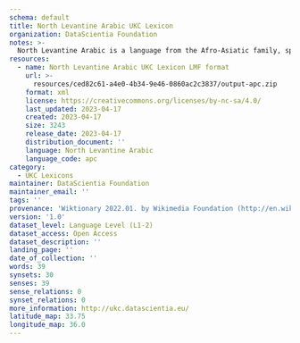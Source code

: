 ```yaml
---
schema: default
title: North Levantine Arabic UKC Lexicon
organization: DataScientia Foundation
notes: >-
  North Levantine Arabic is a language from the Afro-Asiatic family, spoken in Eurasia. The UKC Lexicon of North Levantine Arabic is represented as a lexico-semantic network. It consists of words, word senses, synsets, as well as sense-level and synset-level relationships.
resources:
  - name: North Levantine Arabic UKC Lexicon LMF format
    url: >-
      resources/ced82c61-a4e0-4b34-9e46-0860ac2c3837/output-apc.zip
    format: xml
    license: https://creativecommons.org/licenses/by-nc-sa/4.0/
    last_updated: 2023-04-17
    created: 2023-04-17
    size: 3243
    release_date: 2023-04-17
    distribution_document: ''
    language: North Levantine Arabic
    language_code: apc
category:
  - UKC Lexicons
maintainer: DataScientia Foundation
maintainer_email: ''
tags: ''
provenance: 'Wiktionary 2022.01. by Wikimedia Foundation (http://en.wiktionary.org); CogNet 2.1 by Khuyagbaatar Batsuren, National University of Mongolia (http://cognet.ukc.disi.unitn.it); Princeton WordNet 2.1 by Princeton University (https://wordnet.princeton.edu)'
version: '1.0'
dataset_level: Language Level (L1-2)
dataset_access: Open Access
dataset_description: ''
landing_page: ''
date_of_collection: ''
words: 39
synsets: 30
senses: 39
sense_relations: 0
synset_relations: 0
more_information: http://ukc.datascientia.eu/
latitude_map: 33.75
longitude_map: 36.0
---
```

